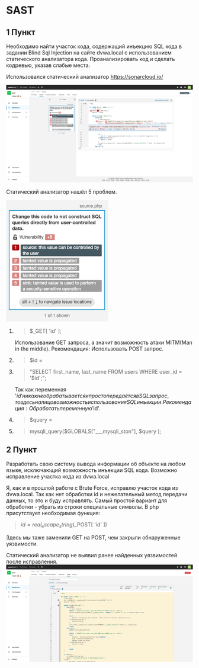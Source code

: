 # SAST

## 1 Пункт

Необходимо найти участок кода, содержащий инъекцию SQL кода в задании Blind Sql Injection на сайте dvwa.local с использованием статического анализатора кода. 
Проанализировать код и сделать кодревью, указав слабые места.

Использовался статический анализатор https://sonarcloud.io/

![image](Code.png)

Статический анализатор нашёл 5 проблем.

![image](Founded_vulnerabilities.png)

1. > $_GET[ 'id' ];

    Использование GET запроса, а значит возможность атаки MITM(Man in the middle). Рекомендация: Использовать POST запрос.

2. > $id = 
3. > "SELECT first_name, last_name FROM users WHERE user_id = '$id';";

    Так как переменная '$id' никак не обрабатывается и просто передаётся в SQL запрос, то здесь налицо возможность использования SQL инъекции. Рекомендация: Обработать переменную '$id'.

4. > $query  = 
5. > mysqli_query($GLOBALS["___mysqli_ston"],  $query );

## 2 Пункт

Разработать свою систему вывода информации об объекте на любом языке, исключающий возможность инъекции SQL кода. Возможно исправление участка кода из dvwa.local

Я, как и в прошлой работе с Brute Force, исправлю участок кода из dvwa.local.
Так как нет обработки id и нежелательный метод передачи данных, то это и буду исправлять. 
Самый простой вариант для обработки - убрать из строки специальные символы. В php присутствует необходимая функция:

> $id = real_escape_string($_POST[ 'id' ]) 

Здесь мы таже заменили GET на POST, чем закрыли обнаруженные уязвимости.

Статический анализатор не выявил ранее найденных уязвимостей после исправления.
![image](Fixed_code_screen.png)
